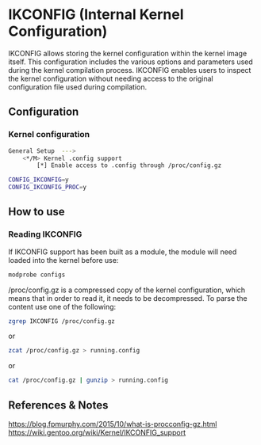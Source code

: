 # IKCONFIG (Internal Kernel Configuration)

IKCONFIG allows storing the kernel configuration within the kernel image itself. This configuration includes the various options and parameters used during the kernel compilation process. IKCONFIG enables users to inspect the kernel configuration without needing access to the original configuration file used during compilation.

## Configuration

### Kernel configuration

```bash
General Setup  --->
    <*/M> Kernel .config support
        [*] Enable access to .config through /proc/config.gz
```

```bash
CONFIG_IKCONFIG=y
CONFIG_IKCONFIG_PROC=y
```

## How to use

### Reading IKCONFIG

If IKCONFIG support has been built as a module, the module will need loaded into the kernel before use:

```bash
modprobe configs
```

/proc/config.gz is a compressed copy of the kernel configuration, which means that in order to read it, it needs to be decompressed. To parse the content use one of the following:

```bash
zgrep IKCONFIG /proc/config.gz
```

or

```bash
zcat /proc/config.gz > running.config
```

or

```bash
cat /proc/config.gz | gunzip > running.config
```

## References & Notes

https://blog.fpmurphy.com/2015/10/what-is-procconfig-gz.html
https://wiki.gentoo.org/wiki/Kernel/IKCONFIG_support